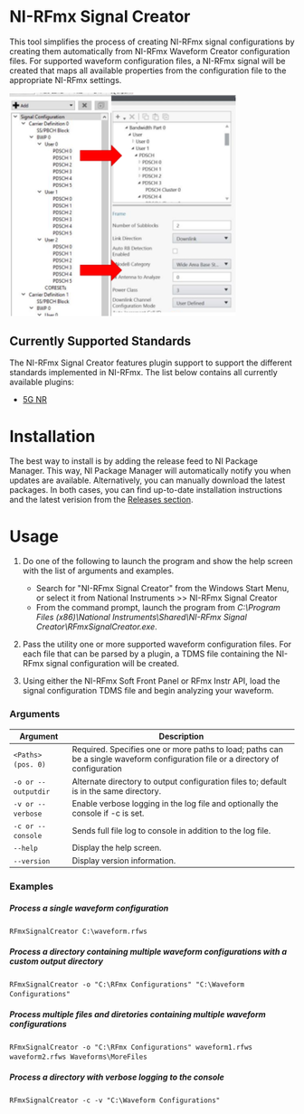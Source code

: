 # NI-RFmx Signal Creator

This tool simplifies the process of creating NI-RFmx signal configurations by creating them automatically from NI-RFmx Waveform Creator configuration files. For supported waveform configuration files, a NI-RFmx signal will be created that maps all available properties from the configuration file to the appropriate NI-RFmx settings.

<img src="/_img/transfer.png" width="400">



## Currently Supported Standards

The NI-RFmx Signal Creator features plugin support to support the different standards implemented in NI-RFmx. The list below contains all currently available plugins:

- [5G NR](/Source/Plugins/NrPlugin)

# Installation

The best way to install is by adding the release feed to NI Package Manager. This way, NI Package Manager will automatically notify you when updates are available. Alternatively, you can manually download the latest packages. In both cases, you can find up-to-date installation instructions and the latest verision from the [Releases section](../../releases/latest).

# Usage

1) Do one of the following to launch the program and show the help screen with the list of arguments and examples. 
    - Search for "NI-RFmx Signal Creator" from the Windows Start Menu, or select it from National Instruments >> NI-RFmx Signal Creator
    - From the command prompt, launch the program from *C:\Program Files (x86)\National Instruments\Shared\NI-RFmx Signal Creator\RFmxSignalCreator.exe*. 

2) Pass the utility one or more supported waveform configuration files. For each file that can be parsed by a plugin, a TDMS file containing the NI-RFmx signal configuration will be created.

3) Using either the NI-RFmx Soft Front Panel or RFmx Instr API, load the signal configuration TDMS file and begin analyzing your waveform.



### Arguments

| Argument            | Description                                                  |
| ------------------- | ------------------------------------------------------------ |
| `<Paths> (pos. 0)`  | Required. Specifies one or more paths to load; paths can be a single waveform configuration file or a directory of configuration |
| `-o or --outputdir` | Alternate directory to output configuration files to; default is in the same directory. |
| `-v or --verbose`   | Enable verbose logging in the log file and optionally the console if -c is set. |
| `-c or --console`   | Sends full file log to console in addition to the log file.  |
| `--help`            | Display the help screen.                                     |
| `--version`         | Display version information.                                 |

### Examples

##### Process a single waveform configuration
`RFmxSignalCreator C:\waveform.rfws`
##### Process a directory containing multiple waveform configurations with a custom output directory
`RFmxSignalCreator -o "C:\RFmx Configurations" "C:\Waveform Configurations"`
##### Process multiple files and diretories containing multiple waveform configurations
`RFmxSignalCreator -o "C:\RFmx Configurations" waveform1.rfws waveform2.rfws Waveforms\MoreFiles`
##### Process a directory with verbose logging to the console
`RFmxSignalCreator -c -v "C:\Waveform Configurations"`
